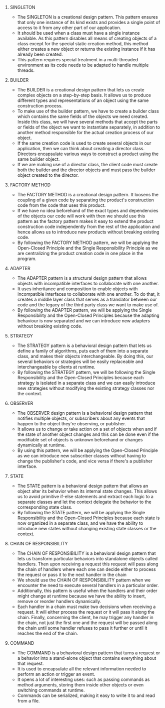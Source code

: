 1. SINGLETON 
    - The SINGLETON is a creational design pattern. This pattern ensures that only one instance of its kind exists and
    provides a single point of access to it from any other part of our application. 
    - It should be used when a class must have a single instance available. As this pattern disables all means of 
    creating objects of a class except for the special static creation method, this method either creates a new object
    or returns the existing instance if it has already been created.
    - This pattern requires special treatment in a multi-threaded environment as its code needs to be adapted to handle
    multiple threads.

2. BUILDER
   - The BUILDER is a creational design pattern that lets us create complex objects on a step-by-step basis. It allows us
   to produce different types and representations of an object using the same construction process.
   - To make use of the builder pattern, we have to create a builder class which contains the same fields of the objects
   we need created. Inside this class, we will have several methods that accept the parts or fields of the object we want 
   to instantiate separately, in addition to another method responsible for the actual creation process of our object.
   - If the same creation code is used to create several objects in our application, then we can think about creating a
   director class. Directors encapsulate various ways to construct a product using the same builder object.
   - If we are making use of a director class, the client code must create both the builder and the director objects and
   must pass the builder object created to the director.

3. FACTORY METHOD
   - The FACTORY METHOD is a creational design pattern. It loosens the coupling of a given code by separating the
   product's construction code from the code that uses this product. 
   - If we have no idea beforehand of the exact types and dependencies of the objects our code will work with then we
   should use this pattern as the factory pattern makes it easy to extend the product construction code
   independently from the rest of the application and hence allows us to introduce new products without breaking
   existing code.
   - By following the FACTORY METHOD pattern, we will be applying the Open-Closed Principle and the Single Responsibility
   Principle as we are centralizing the product creation code in one place in the program.

4. ADAPTER
   - The ADAPTER pattern is a structural design pattern that allows objects with incompatible interfaces to collaborate
   with one another.
   - It uses inheritance and composition to enable objects with incompatible interfaces to collaborate with one another.
   To do that, it creates a middle layer class that serves as a translator between our code and the legacy of the third
   party class we want to make use of.
   - By following the ADAPTER pattern, we will be applying the Single Responsibility and the Open-Closed Principles
   because the adapting behaviour is now separated and we can introduce new adapters without breaking existing code.

5. STRATEGY
   - The STRATEGY pattern is a behavioral design pattern that lets us define a family of algorithms, puts each of them
   into a separate class, and makes their objects interchangeable. By doing this, our several behaviors or strategies 
   will be easily replaceable and interchangeable by clients at runtime.
   - By following the STRATEGY pattern, we will be following the Single Responsibility and the Open-Closed Principles
   because each strategy is isolated in a separate class and we can easily introduce new strategies without modifying
   the existing strategy classes nor the context.
   
6. OBSERVER
   - The OBSERVER design pattern is a behavioral design pattern that notifies multiple objects, or subscribers about
   any events that happen to the object they're observing, or publisher.
   - It allows us to change or take action on a set of objects when and if the state of another object changes and this
   can be done even if the modifiable set of objects is unknown beforehand or changes dynamically at runtime.
   - By using this pattern, we will be applying the Open-Closed Principle as we can introduce new subscriber classes
   without having to change the publisher's code, and vice versa if there's a publisher interface.

7. STATE
   - The STATE pattern is a behavioral design pattern that allows an object alter its behavior when its internal state
   changes. This allows us to avoid primitive if-else statements and extract each logic to a separate classes and let 
   the context delegate the behavior to the corresponding state class.
   - By following the STATE pattern, we will be applying the Single Responsibility and the Open-Closed Principles
   because each state is now organized in a separate class, and we have the ability to introduce new states without
   changing existing state classes or the context.

8. CHAIN OF RESPONSIBILITY
   - The CHAIN OF RESPONSIBILITY is a behavioral design pattern that lets us transform particular behaviors into
   standalone objects called handlers. Then upon receiving a request this request will pass along the chain of
   handlers where each one can decide either to process the request or pass it to the next handler in the chain
   - We should use the CHAIN OF RESPONSIBILITY pattern when we encounter the need to execute several handlers in a
   particular order.
   - Additionally, this pattern is useful when the handlers and their order might change at runtime because we have 
   the ability to insert, remove or reorder handlers dynamically.
   - Each handler in a chain must make two decisions when receiving a request. It will either process the request or 
   it will pass it along the chain. Finally, concerning the client, he may trigger any handler in the chain, not just
   the first one and the request will be passed along the chain until some handler refuses to pass it further or until
   it reaches the end of the chain.

9. COMMAND
   - The COMMAND is a behavioral design pattern that turns a request or a behavior into a stand-alone object that
   contains everything about that request.
   - It is used to encapsulate all the relevant information needed to perform an action or trigger an event.
   - It opens a lot of interesting uses: such as passing commands as method arguments, storing them inside other
   objects or even switching commands at runtime.
   - Commands can be serialized, making it easy to write it to and read from a file.